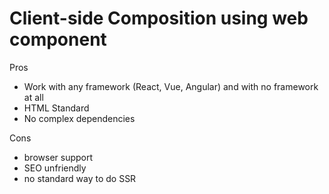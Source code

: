 # Client-side Composition using web component

Pros
- Work with any framework (React, Vue, Angular) and with no framework at all
- HTML Standard
- No complex dependencies

Cons
- browser support
- SEO unfriendly
- no standard way to do SSR